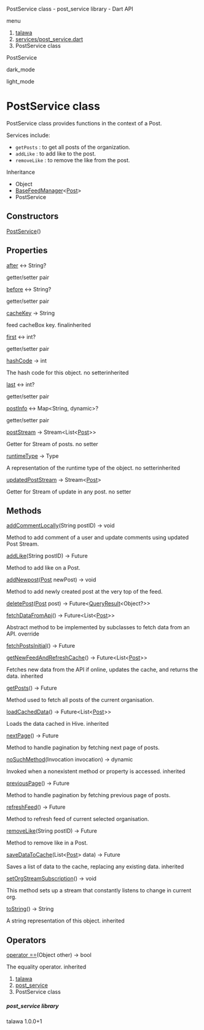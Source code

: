 




PostService class - post\_service library - Dart API







menu

1. [talawa](../index.html)
2. [services/post\_service.dart](../services_post_service/services_post_service-library.html)
3. PostService class

PostService


dark\_mode

light\_mode




# PostService class


PostService class provides functions in the context of a Post.

Services include:

* `getPosts` : to get all posts of the organization.
* `addLike` : to add like to the post.
* `removeLike` : to remove the like from the post.

Inheritance

* Object
* [BaseFeedManager](../services_caching_base_feed_manager/BaseFeedManager-class.html)<[Post](../models_post_post_model/Post-class.html)>
* PostService



## Constructors

[PostService](../services_post_service/PostService/PostService.html)()




## Properties

[after](../services_post_service/PostService/after.html)
↔ String?

getter/setter pair

[before](../services_post_service/PostService/before.html)
↔ String?

getter/setter pair

[cacheKey](../services_caching_base_feed_manager/BaseFeedManager/cacheKey.html)
→ String

feed cacheBox key.
finalinherited

[first](../services_post_service/PostService/first.html)
↔ int?

getter/setter pair

[hashCode](../services_caching_base_feed_manager/BaseFeedManager/hashCode.html)
→ int

The hash code for this object.
no setterinherited

[last](../services_post_service/PostService/last.html)
↔ int?

getter/setter pair

[postInfo](../services_post_service/PostService/postInfo.html)
↔ Map<String, dynamic>?

getter/setter pair

[postStream](../services_post_service/PostService/postStream.html)
→ Stream<List<[Post](../models_post_post_model/Post-class.html)>>

Getter for Stream of posts.
no setter

[runtimeType](../services_caching_base_feed_manager/BaseFeedManager/runtimeType.html)
→ Type

A representation of the runtime type of the object.
no setterinherited

[updatedPostStream](../services_post_service/PostService/updatedPostStream.html)
→ Stream<[Post](../models_post_post_model/Post-class.html)>

Getter for Stream of update in any post.
no setter



## Methods

[addCommentLocally](../services_post_service/PostService/addCommentLocally.html)(String postID)
→ void


Method to add comment of a user and update comments using updated Post Stream.

[addLike](../services_post_service/PostService/addLike.html)(String postID)
→ Future<bool>


Method to add like on a Post.

[addNewpost](../services_post_service/PostService/addNewpost.html)([Post](../models_post_post_model/Post-class.html) newPost)
→ void


Method to add newly created post at the very top of the feed.

[deletePost](../services_post_service/PostService/deletePost.html)([Post](../models_post_post_model/Post-class.html) post)
→ Future<[QueryResult](https://pub.dev/documentation/graphql/5.2.0-beta.9/graphql/QueryResult-class.html)<Object?>>



[fetchDataFromApi](../services_post_service/PostService/fetchDataFromApi.html)()
→ Future<List<[Post](../models_post_post_model/Post-class.html)>>


Abstract method to be implemented by subclasses to fetch data from an API.
override

[fetchPostsInitial](../services_post_service/PostService/fetchPostsInitial.html)()
→ Future<void>



[getNewFeedAndRefreshCache](../services_caching_base_feed_manager/BaseFeedManager/getNewFeedAndRefreshCache.html)()
→ Future<List<[Post](../models_post_post_model/Post-class.html)>>


Fetches new data from the API if online, updates the cache, and returns the data.
inherited

[getPosts](../services_post_service/PostService/getPosts.html)()
→ Future<void>


Method used to fetch all posts of the current organisation.

[loadCachedData](../services_caching_base_feed_manager/BaseFeedManager/loadCachedData.html)()
→ Future<List<[Post](../models_post_post_model/Post-class.html)>>


Loads the data cached in Hive.
inherited

[nextPage](../services_post_service/PostService/nextPage.html)()
→ Future<void>


Method to handle pagination by fetching next page of posts.

[noSuchMethod](../services_caching_base_feed_manager/BaseFeedManager/noSuchMethod.html)(Invocation invocation)
→ dynamic


Invoked when a nonexistent method or property is accessed.
inherited

[previousPage](../services_post_service/PostService/previousPage.html)()
→ Future<void>


Method to handle pagination by fetching previous page of posts.

[refreshFeed](../services_post_service/PostService/refreshFeed.html)()
→ Future<void>


Method to refresh feed of current selected organisation.

[removeLike](../services_post_service/PostService/removeLike.html)(String postID)
→ Future<bool>


Method to remove like in a Post.

[saveDataToCache](../services_caching_base_feed_manager/BaseFeedManager/saveDataToCache.html)(List<[Post](../models_post_post_model/Post-class.html)> data)
→ Future<void>


Saves a list of data to the cache, replacing any existing data.
inherited

[setOrgStreamSubscription](../services_post_service/PostService/setOrgStreamSubscription.html)()
→ void


This method sets up a stream that constantly listens to change in current org.

[toString](../services_caching_base_feed_manager/BaseFeedManager/toString.html)()
→ String


A string representation of this object.
inherited



## Operators

[operator ==](../services_caching_base_feed_manager/BaseFeedManager/operator_equals.html)(Object other)
→ bool


The equality operator.
inherited



 


1. [talawa](../index.html)
2. [post\_service](../services_post_service/services_post_service-library.html)
3. PostService class

##### post\_service library





talawa
1.0.0+1






